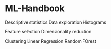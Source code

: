 # ML-Handbook
Descriptive statistics
Data exploration
Histograms

Feature selection
Dimensionality reduction

Clustering
Linear Regression
Random FOrest
